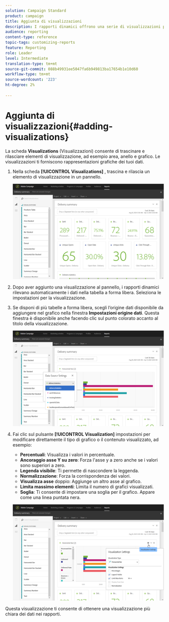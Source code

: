 ```yaml
---
solution: Campaign Standard
product: campaign
title: Aggiunta di visualizzazioni
description: I rapporti dinamici offrono una serie di visualizzazioni per aggiungere una rappresentazione grafica al rapporto.
audience: reporting
content-type: reference
topic-tags: customizing-reports
feature: Reporting
role: Leader
level: Intermediate
translation-type: tm+mt
source-git-commit: 088b49931ee5047fa6b949813ba17654b1e10d60
workflow-type: tm+mt
source-wordcount: '223'
ht-degree: 2%

---
```



# Aggiunta di visualizzazioni{#adding-visualizations}

La scheda **Visualizations** (Visualizzazioni) consente di trascinare e rilasciare elementi di visualizzazione, ad esempio area, anello e grafico. Le visualizzazioni ti forniscono rappresentazioni grafiche dei tuoi dati.

1. Nella scheda **[!UICONTROL Visualizations]** , trascina e rilascia un elemento di visualizzazione in un pannello.

   ![](assets/dynamic_report_visualization_1.png)

1. Dopo aver aggiunto una visualizzazione al pannello, i rapporti dinamici rilevano automaticamente i dati nella tabella a forma libera. Seleziona le impostazioni per la visualizzazione.
1. Se disponi di più tabelle a forma libera, scegli l’origine dati disponibile da aggiungere nel grafico nella finestra **Impostazioni origine dati**. Questa finestra è disponibile anche facendo clic sul punto colorato accanto al titolo della visualizzazione.

   ![](assets/dynamic_report_visualization_2.png)

1. Fai clic sul pulsante **[!UICONTROL Visualization]** impostazioni per modificare direttamente il tipo di grafico o il contenuto visualizzato, ad esempio:

   * **Percentuali**: Visualizza i valori in percentuale.
   * **Ancoraggio asse Y su zero**: Forza l&#39;asse y a zero anche se i valori sono superiori a zero.
   * **Legenda visibile**: Ti permette di nascondere la leggenda.
   * **Normalizzazione**: Forza la corrispondenza dei valori.
   * **Visualizza asse** doppio: Aggiunge un altro asse al grafico.
   * **Limita massimo elementi**: Limita il numero di grafici visualizzati.
   * **Soglia**: Ti consente di impostare una soglia per il grafico. Appare come una linea puntata nera.

   ![](assets/dynamic_report_visualization_3.png)

Questa visualizzazione ti consente di ottenere una visualizzazione più chiara dei dati nei rapporti.

